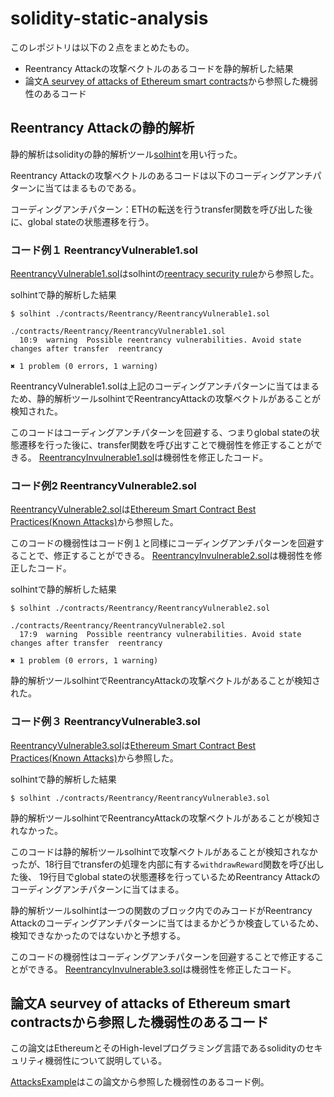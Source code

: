 # solidity-static-analysis

このレポジトリは以下の２点をまとめたもの。
- Reentrancy Attackの攻撃ベクトルのあるコードを静的解析した結果
- 論文[A seurvey of attacks of Ethereum smart contracts](https://eprint.iacr.org/2016/1007.pdf)から参照した機弱性のあるコード


## Reentrancy Attackの静的解析
静的解析はsolidityの静的解析ツール[solhint](https://github.com/protofire/solhint)を用い行った。

Reentrancy Attackの攻撃ベクトルのあるコードは以下のコーディングアンチパターンに当てはまるものである。

コーディングアンチパターン：ETHの転送を行うtransfer関数を呼び出した後に、global stateの状態遷移を行う。

### コード例１ ReentrancyVulnerable1.sol

[ReentrancyVulnerable1.sol](./contracts/Reentrancy/ReentrancyVulnerable1.sol)はsolhintの[reentracy security rule](https://github.com/protofire/solhint/blob/master/docs/rules/security/reentrancy.md)から参照した。

solhintで静的解析した結果
```
$ solhint ./contracts/Reentrancy/ReentrancyVulnerable1.sol

./contracts/Reentrancy/ReentrancyVulnerable1.sol
  10:9  warning  Possible reentrancy vulnerabilities. Avoid state changes after transfer  reentrancy

✖ 1 problem (0 errors, 1 warning)
```
ReentrancyVulnerable1.solは上記のコーディングアンチパターンに当てはまるため、静的解析ツールsolhintでReentrancyAttackの攻撃ベクトルがあることが
検知された。

このコードはコーディングアンチパターンを回避する、つまりglobal stateの状態遷移を行った後に、transfer関数を呼び出すことで機弱性を修正することができる。
[ReentrancyInvulnerable1.sol](./contracts/Reentrancy/ReentrancyInvulnerable1.sol)は機弱性を修正したコード。

### コード例2 ReentrancyVulnerable2.sol
[ReentrancyVulnerable2.sol](./contracts/Reentrancy/ReentrancyVulnerable2.sol)は[Ethereum Smart Contract Best Practices(Known Attacks)](https://consensys.github.io/smart-contract-best-practices/known_attacks/)から参照した。

このコードの機弱性はコード例１と同様にコーディングアンチパターンを回避することで、修正することができる。
[ReentrancyInvulnerable2.sol](./contracts/Reentrancy/ReentrancyInvulnerable2.sol)は機弱性を修正したコード。

solhintで静的解析した結果
```
$ solhint ./contracts/Reentrancy/ReentrancyVulnerable2.sol

./contracts/Reentrancy/ReentrancyVulnerable2.sol
  17:9  warning  Possible reentrancy vulnerabilities. Avoid state changes after transfer  reentrancy

✖ 1 problem (0 errors, 1 warning)
```
静的解析ツールsolhintでReentrancyAttackの攻撃ベクトルがあることが検知された。

### コード例３ ReentrancyVulnerable3.sol
[ReentrancyVulnerable3.sol](./contracts/Reentrancy/ReentrancyVulnerable3.sol)は[Ethereum Smart Contract Best Practices(Known Attacks)](https://consensys.github.io/smart-contract-best-practices/known_attacks/)から参照した。

solhintで静的解析した結果
```
$ solhint ./contracts/Reentrancy/ReentrancyVulnerable3.sol

```
静的解析ツールsolhintでReentrancyAttackの攻撃ベクトルがあることが検知されなかった。

このコードは静的解析ツールsolhintで攻撃ベクトルがあることが検知されなかったが、18行目でtransferの処理を内部に有する`withdrawReward`関数を呼び出した後、
19行目でglobal stateの状態遷移を行っているためReentrancy Attackのコーディングアンチパターンに当てはまる。

静的解析ツールsolhintは一つの関数のブロック内でのみコードがReentrancy Attackのコーディングアンチパターンに当てはまるかどうか検査しているため、
検知できなかったのではないかと予想する。


このコードの機弱性はコーディングアンチパターンを回避することで修正することができる。
[ReentrancyInvulnerable3.sol](./contracts/Reentrancy/ReentrancyInvulnerable3.sol)は機弱性を修正したコード。

## 論文A seurvey of attacks of Ethereum smart contractsから参照した機弱性のあるコード
この論文はEthereumとそのHigh-levelプログラミング言語であるsolidityのセキュリティ機弱性について説明している。

[AttacksExample](./contracts/AttacksExample)はこの論文から参照した機弱性のあるコード例。

